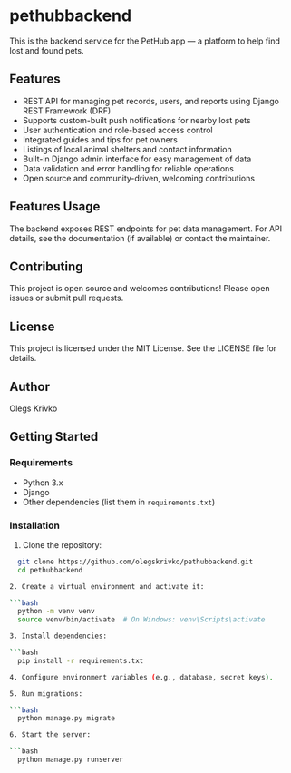 # pethubbackend

This is the backend service for the PetHub app — a platform to help find lost and found pets.

## Features

- REST API for managing pet records, users, and reports using Django REST Framework (DRF)  
- Supports custom-built push notifications for nearby lost pets  
- User authentication and role-based access control  
- Integrated guides and tips for pet owners  
- Listings of local animal shelters and contact information  
- Built-in Django admin interface for easy management of data  
- Data validation and error handling for reliable operations  
- Open source and community-driven, welcoming contributions 

## Features Usage
The backend exposes REST endpoints for pet data management.
For API details, see the documentation (if available) or contact the maintainer.

## Contributing
This project is open source and welcomes contributions! Please open issues or submit pull requests.

## License
This project is licensed under the MIT License. See the LICENSE file for details.

## Author
Olegs Krivko

## Getting Started

### Requirements

- Python 3.x  
- Django  
- Other dependencies (list them in `requirements.txt`)  

### Installation

1. Clone the repository:

```bash
  git clone https://github.com/olegskrivko/pethubbackend.git
  cd pethubbackend

2. Create a virtual environment and activate it:

```bash
  python -m venv venv
  source venv/bin/activate  # On Windows: venv\Scripts\activate

3. Install dependencies:

```bash
  pip install -r requirements.txt

4. Configure environment variables (e.g., database, secret keys).

5. Run migrations:

```bash
  python manage.py migrate

6. Start the server:

```bash
  python manage.py runserver
